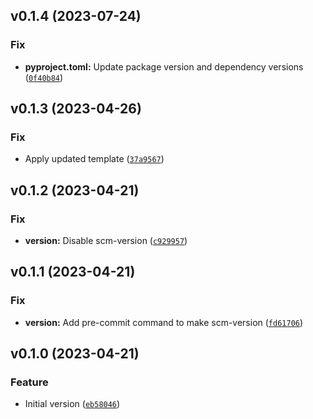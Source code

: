 <!--next-version-placeholder-->

## v0.1.4 (2023-07-24)
### Fix
* **pyproject.toml:** Update package version and dependency versions ([`0f40b84`](https://github.com/entelecheia/lexikanon/commit/0f40b84db260930f8c862b44fbce9fc68b5c5f1a))

## v0.1.3 (2023-04-26)
### Fix
* Apply updated template ([`37a9567`](https://github.com/entelecheia/lexikanon/commit/37a956785ae2f2daca3168c9fba6a27abeb010b4))

## v0.1.2 (2023-04-21)
### Fix
* **version:** Disable scm-version ([`c929957`](https://github.com/entelecheia/lexikanon/commit/c9299570acf5ca49c365a2d24338560a8b667fa8))

## v0.1.1 (2023-04-21)
### Fix
* **version:** Add pre-commit command to make scm-version ([`fd61706`](https://github.com/entelecheia/lexikanon/commit/fd61706cd9a84f76bc8a5a071159060f5cb0e9c0))

## v0.1.0 (2023-04-21)
### Feature
* Initial version ([`eb58046`](https://github.com/entelecheia/lexikanon/commit/eb58046ad5e623f4b32b8f773527366494d0b6ae))

